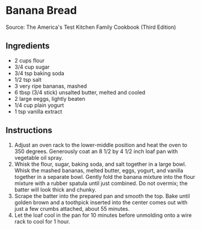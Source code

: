 # Banana Bread

Source: The America's Test Kitchen Family Cookbook (Third Edition)

## Ingredients
* 2 cups flour
* 3/4 cup sugar
* 3/4 tsp baking soda
* 1/2 tsp salt
* 3 very ripe bananas, mashed
* 6 tbsp (3/4 stick) unsalted butter, melted and cooled
* 2 large eeggs, lightly beaten
* 1/4 cup plain yogurt
* 1 tsp vanilla extract

## Instructions
1. Adjust an oven rack to the lower-middle position and heat the oven to 350 degrees. Generously coat an 8 1/2 by 4 1/2 inch loaf pan with vegetable oil spray.
2. Whisk the flour, sugar, baking soda, and salt together in a large bowl. Whisk the mashed bananas, melted butter, eggs, yogurt, and vanilla together in a separate bowl. Gently fold the banana mixture into the flour mixture with a rubber spatula until just combined. Do not overmix; the batter will look thick and chunky.
3. Scrape the batter into the prepared pan and smooth the top. Bake until golden brown and a toothpick inserted into the center comes out with just a few crumbs attached, about 55 minutes.
4. Let the loaf cool in the pan for 10 minutes before unmolding onto a wire rack to cool for 1 hour.

